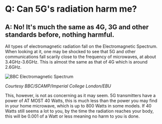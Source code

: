 # Q: Can 5G's radiation harm me?
## A: No! It's much the same as 4G, 3G and other standards before, nothing harmful.

All types of electromagnetic radiation fall on the Electromagnetic Spectrum. When looking at it, one may be shocked to see that 5G and other communications fall scarily close to the frequency of microwaves, at about 3.4GHz-3.6GHz. This is almost the same as that of 4G which is around 2.6GHz.

![BBC Electromagnetic Spectrum](/assets/5G_Labelled_EM_Spectrum)

*Courtesy BBC/SCAMP/Imperial College London/EBU*

This, however, is not as concerning as it may seem. 5G transmitters have a power of AT MOST 40 Watts, this is much less than the power you may find in your home microwave, which is up to 800 Watts in some models. If 40 Watts still seems a lot to you, by the time the radiation reaches your body, this will be 0.001 of a Watt or less meaning no harm to you is done.
